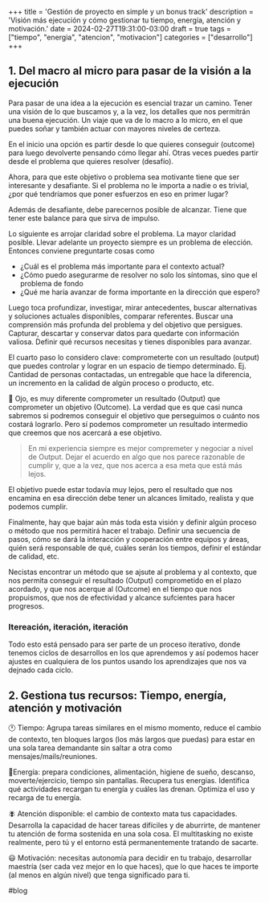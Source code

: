 +++
title = 'Gestión de proyecto en simple y un bonus track'
description = 'Visión más ejecución y cómo gestionar tu tiempo, energía, atención y motivación.'
date = 2024-02-27T19:31:00-03:00
draft = true
tags = ["tiempo", "energia", "atencion", "motivacion"]
categories = ["desarrollo"]
+++


## 1. Del macro al micro para pasar de la visión a la ejecución
Para pasar de una idea a la ejecución es esencial trazar un camino. Tener una visión de lo que buscamos y, a la vez, los detalles que nos permitrán una buena ejecución. Un viaje que va de lo macro a lo micro, en el que puedes soñar y también actuar con mayores niveles de certeza.

En el inicio una opción es partir desde lo que quieres conseguir (outcome) para luego devolverte pensando cómo llegar ahí. Otras veces puedes partir desde el problema que quieres resolver (desafío).

Ahora, para que este objetivo o problema sea motivante tiene que ser interesante y desafiante. Si el problema no le importa a nadie o es trivial, ¿por qué tendríamos que poner esfuerzos en eso en primer lugar?

Además de desafiante, debe parecernos posible de alcanzar. Tiene que tener este balance para que sirva de impulso.

Lo siguiente es arrojar claridad sobre el problema. La mayor claridad posible. Llevar adelante un proyecto siempre es un problema de elección. Entonces conviene preguntarte cosas como 
- ¿Cuál es el problema más importante para el contexto actual? 
- ¿Cómo puedo asegurarme de resolver no solo los síntomas, sino que el problema de fondo
- ¿Qué me haría avanzar de forma importante en la dirección que espero?

Luego toca profundizar, investigar, mirar antecedentes, buscar alternativas y soluciones actuales disponibles, comparar referentes. Buscar una comprensión más profunda del problema y del objetivo que persigues. Capturar, descartar y conservar datos para quedarte con información valiosa. Definir qué recursos necesitas y tienes disponibles para avanzar.

El cuarto paso lo considero clave: comprometerte con un resultado (output) que puedes controlar y lograr en un espacio de tiempo determinado. Ej. Cantidad de personas contactadas, un entregable que hace la diferencia, un incremento en la calidad de algún proceso o producto, etc.

👀 Ojo, es muy diferente comprometer un resultado (Output) que comprometer un objetivo (Outcome). La verdad que es que casi nunca sabremos si podremos conseguir el objetivo que perseguimos o cuánto nos costará lograrlo. Pero sí podemos comprometer un resultado intermedio que creemos que nos acercará a ese objetivo.

> En mi experiencia siempre es mejor compremeter y negociar a nivel de Output. Dejar el acuerdo en algo que nos parece razonable de cumplir y, que a la vez, que nos acerca a esa meta que está más lejos.

El objetivo puede estar todavía muy lejos, pero el resultado que nos encamina en esa dirección debe tener un alcances limitado, realista y que podemos cumplir.

Finalmente, hay que bajar aún más toda esta visión y definir algún proceso o método que nos permitirá hacer el trabajo. Definir una secuencia de pasos, cómo se dará la interacción y cooperación entre equipos y áreas, quién será responsable de qué, cuáles serán los tiempos, definir el estándar de calidad, etc. 

Necistas encontrar un método que se ajsute al problema y al contexto, que nos permita conseguir el resultado (Output) comprometido en el plazo acordado, y que nos acerque al (Outcome) en el tiempo que nos propuismos, que nos de efectividad y alcance sufcientes para hacer progresos.

### Itereación, iteración, iteración
Todo esto está pensado para ser parte de un proceso iterativo, donde tenemos ciclos de desarrollos en los que aprendemos y así podemos hacer ajustes en cualquiera de los puntos usando los aprendizajes que nos va dejnado cada ciclo.

## 2. Gestiona tus recursos: Tiempo, energía, atención y motivación


🕐 Tiempo: Agrupa tareas similares en el mismo momento, reduce el cambio de contexto, ten bloques largos (los más largos que puedas) para estar en una sola tarea demandante sin saltar a otra como mensajes/mails/reuniones.

🔋Energía: prepara condiciones, alimentación, higiene de sueño, descanso, moverte/ejercicio, tiempo sin pantallas. Recupera tus energías. Identifica qué actividades recargan tu energía y cuáles las drenan. Optimiza el uso y recarga de tu energía.

🪰 Atención disponible: el cambio de contexto mata tus capacidades. Desarrolla la capacidad de hacer tareas difíciles y de aburrirte, de mantener tu atención de forma sostenida en una sola cosa. El multitasking no existe realmente, pero tú y el entorno está permanentemente tratando de sacarte.

😃 Motivación: necesitas autonomía para decidir en tu trabajo, desarrollar maestría (ser cada vez mejor en lo que haces), que lo que haces te importe (al menos en algún nivel) que tenga significado para ti.

#blog